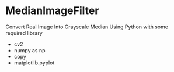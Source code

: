 # MedianImageFilter
Convert Real Image Into Grayscale Median
Using Python with some required library
 - cv2
 - numpy as np
 - copy
 - matplotlib.pyplot
